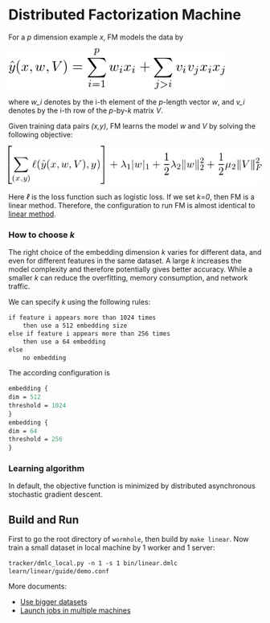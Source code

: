 # Distributed Factorization Machine

For a *p* dimension example *x*, FM models the data by

![hat_y](guide/hat_y.png)

where *w_i* denotes by the i-th element of the *p*-length vector *w*, and *v_i*
denotes by the i-th row of the *p*-by-*k* matrix *V*.

Given training data pairs *(x,y)*, FM learns the model
*w* and *V* by solving the following objective:

<!-- \left[\sum_{(x,y)} \ell(\hat y(x,w,V), y)\right] + \lambda_1 |w|_1 + \frac{1}{2} \lambda_2
\|w\|_2^2 + \frac{1}{2} \mu_2 \|V\|_F^2 -->

![obj](guide/obj.png)

Here *ℓ* is the loss function such as logistic loss. If we set *k=0*, then
FM is a linear method. Therefore, the configuration to run FM is almost identical to [linear method](../linear/guide).

### How to choose *k*

The right choice of the embedding dimension *k* varies for different data, and
even for different features in the same dataset. A large *k* increases the model
complexity and therefore potentially gives better accuracy. While a smaller *k*
can reduce the overfitting, memory consumption, and network traffic.

We can specify *k* using the following rules:

```
if feature i appears more than 1024 times
    then use a 512 embedding size
else if feature i appears more than 256 times
    then use a 64 embedding
else
    no embedding
```

The according configuration is

```proto
embedding {
dim = 512
threshold = 1024
}
embedding {
dim = 64
threshold = 256
}
```

### Learning algorithm

In default, the objective function is minimized by distributed asynchronous
stochastic gradient descent.

## Build and Run

First to go the root directory of `wormhole`, then build by `make linear`. Now
train a small dataset in local machine by 1 worker and 1 server:

```
tracker/dmlc_local.py -n 1 -s 1 bin/linear.dmlc learn/linear/guide/demo.conf
```

More documents:

- [Use bigger datasets](../../docs/data.md)
- [Launch jobs in multiple machines](../../docs/run.md)
